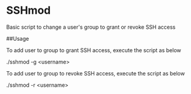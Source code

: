 # SSHmod
Basic script to change a user's group to grant or revoke SSH access

##Usage

To add user to group to grant SSH access, execute the script as below

./sshmod -g \<username\>

To add user to group to revoke SSH access, execute the script as below

./sshmod -r \<username\>
